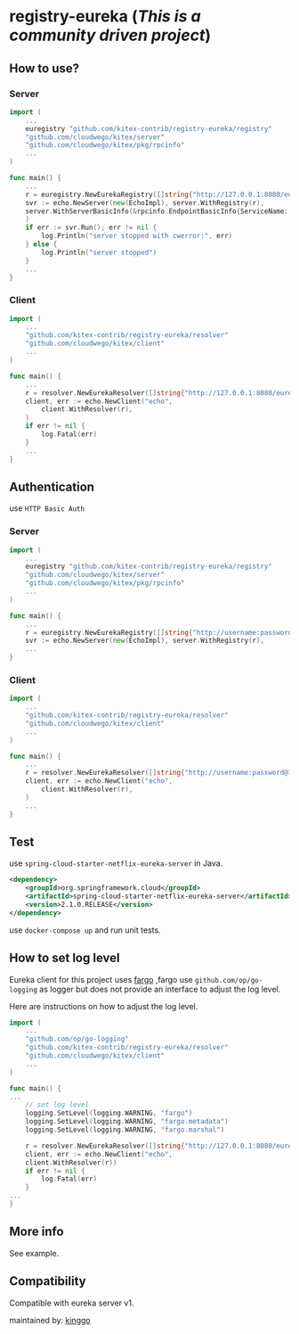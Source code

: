 # registry-eureka (*This is a community driven project*)

## How to use?

### Server

```go
import (
    ...
    euregistry "github.com/kitex-contrib/registry-eureka/registry"
    "github.com/cloudwego/kitex/server"
    "github.com/cloudwego/kitex/pkg/rpcinfo"
    ...
)

func main() {
    ...
    r = euregistry.NewEurekaRegistry([]string{"http://127.0.0.1:8080/eureka"}, 15*time.Second)
	svr := echo.NewServer(new(EchoImpl), server.WithRegistry(r),
    server.WithServerBasicInfo(&rpcinfo.EndpointBasicInfo{ServiceName: "test"}), 
    )
    if err := svr.Run(); err != nil {
        log.Println("server stopped with cwerror:", err)
    } else {
        log.Println("server stopped")
    }
    ...
}
```

### Client

```go
import (
    ...
    "github.com/kitex-contrib/registry-eureka/resolver"
    "github.com/cloudwego/kitex/client"
    ...
)

func main() {
    ...
    r = resolver.NewEurekaResolver([]string{"http://127.0.0.1:8080/eureka"})
    client, err := echo.NewClient("echo", 
        client.WithResolver(r),
    )
    if err != nil {
        log.Fatal(err)
    }
    ...
}
```

## Authentication

use `HTTP Basic Auth`

### Server

```go
import (
    ...
    euregistry "github.com/kitex-contrib/registry-eureka/registry"
    "github.com/cloudwego/kitex/server"
    "github.com/cloudwego/kitex/pkg/rpcinfo"
    ...
)

func main() {
    ...
    r = euregistry.NewEurekaRegistry([]string{"http://username:password@127.0.0.1:8080/eureka"}, 15*time.Second)
	svr := echo.NewServer(new(EchoImpl), server.WithRegistry(r),
    ...
}
```

### Client

```go
import (
    ...
    "github.com/kitex-contrib/registry-eureka/resolver"
    "github.com/cloudwego/kitex/client"
    ...
)

func main() {
    ...
    r = resolver.NewEurekaResolver([]string{"http://username:password@127.0.0.1:8080/eureka"})
    client, err := echo.NewClient("echo", 
        client.WithResolver(r),
    )
    ...
}
```

## Test

use `spring-cloud-starter-netflix-eureka-server` in Java.

```xml
<dependency>
    <groupId>org.springframework.cloud</groupId>
    <artifactId>spring-cloud-starter-netflix-eureka-server</artifactId>
    <version>2.1.0.RELEASE</version>
</dependency>
```
use `docker-compose up` and run unit tests.

## How to set log level

Eureka client for this project uses [fargo](https://github.com/hudl/fargo) ,fargo use `github.com/op/go-logging` as logger but does not provide an interface to adjust the log level.

Here are instructions on how to adjust the log level.

```go
import (
    ...
    "github.com/op/go-logging"
    "github.com/kitex-contrib/registry-eureka/resolver"
    "github.com/cloudwego/kitex/client"
    ...
)

func main() {
...
    // set log level
    logging.SetLevel(logging.WARNING, "fargo")
    logging.SetLevel(logging.WARNING, "fargo.metadata")
    logging.SetLevel(logging.WARNING, "fargo.marshal")

    r = resolver.NewEurekaResolver([]string{"http://127.0.0.1:8080/eureka"})
    client, err := echo.NewClient("echo",
    client.WithResolver(r))
    if err != nil {
    	log.Fatal(err)
    }
...
}
```


## More info

See example.

## Compatibility
Compatible with eureka server v1.

maintained by: [kinggo](https://github.com/li-jin-gou)